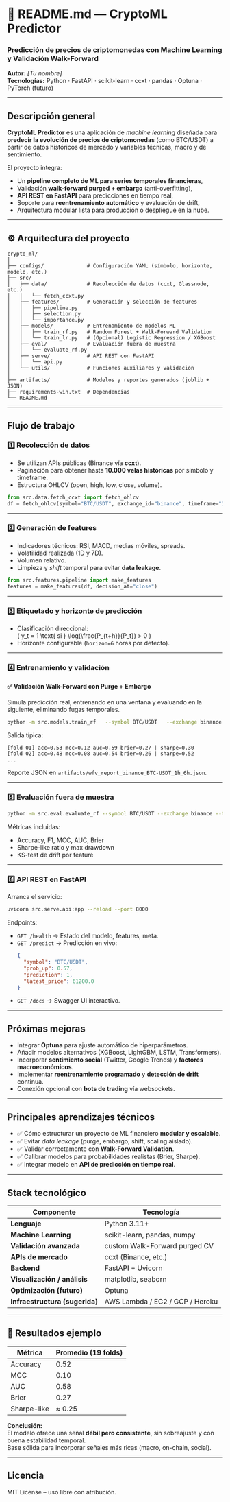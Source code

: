 # 📘 README.md — CryptoML Predictor  

### Predicción de precios de criptomonedas con Machine Learning y Validación Walk-Forward  
**Autor:** _[Tu nombre]_  
**Tecnologías:** Python · FastAPI · scikit-learn · ccxt · pandas · Optuna · PyTorch (futuro)

---

##  Descripción general

**CryptoML Predictor** es una aplicación de *machine learning* diseñada para **predecir la evolución de precios de criptomonedas** (como BTC/USDT) a partir de datos históricos de mercado y variables técnicas, macro y de sentimiento.  

El proyecto integra:
- Un **pipeline completo de ML para series temporales financieras**,  
- Validación **walk-forward purged + embargo** (anti-overfitting),  
- **API REST en FastAPI** para predicciones en tiempo real,  
- Soporte para **reentrenamiento automático** y evaluación de drift,  
- Arquitectura modular lista para producción o despliegue en la nube.

---

## ⚙️ Arquitectura del proyecto

```
crypto_ml/
│
├── configs/              # Configuración YAML (símbolo, horizonte, modelo, etc.)
├── src/
│   ├── data/             # Recolección de datos (ccxt, Glassnode, etc.)
│   │   └── fetch_ccxt.py
│   ├── features/         # Generación y selección de features
│   │   ├── pipeline.py
│   │   ├── selection.py
│   │   └── importance.py
│   ├── models/           # Entrenamiento de modelos ML
│   │   ├── train_rf.py   # Random Forest + Walk-Forward Validation
│   │   └── train_lr.py   # (Opcional) Logistic Regression / XGBoost
│   ├── eval/             # Evaluación fuera de muestra
│   │   └── evaluate_rf.py
│   ├── serve/            # API REST con FastAPI
│   │   └── api.py
│   └── utils/            # Funciones auxiliares y validación
│
├── artifacts/            # Modelos y reportes generados (joblib + JSON)
├── requirements-win.txt  # Dependencias
└── README.md
```

---

##  Flujo de trabajo

### 1️⃣ Recolección de datos
- Se utilizan APIs públicas (Binance vía **ccxt**).  
- Paginación para obtener hasta **10.000 velas históricas** por símbolo y timeframe.  
- Estructura OHLCV (open, high, low, close, volume).  

```python
from src.data.fetch_ccxt import fetch_ohlcv
df = fetch_ohlcv(symbol="BTC/USDT", exchange_id="binance", timeframe="1h", max_candles=5000)
```

---

### 2️⃣ Generación de features
- Indicadores técnicos: RSI, MACD, medias móviles, spreads.  
- Volatilidad realizada (1D y 7D).  
- Volumen relativo.  
- Limpieza y *shift* temporal para evitar **data leakage**.  

```python
from src.features.pipeline import make_features
features = make_features(df, decision_at="close")
```

---

### 3️⃣ Etiquetado y horizonte de predicción
- Clasificación direccional:  
  \( y_t = 1 \text{ si } \log(\frac{P_{t+h}}{P_t}) > 0 \)  
- Horizonte configurable (`horizon=6` horas por defecto).

---

### 4️⃣ Entrenamiento y validación

#### ✅ Validación Walk-Forward con Purge + Embargo  
Simula predicción real, entrenando en una ventana y evaluando en la siguiente, eliminando fugas temporales.

```bash
python -m src.models.train_rf   --symbol BTC/USDT   --exchange binance   --timeframe 1h   --horizon 6   --train_size 1000   --test_size 200   --step 200   --embargo 6
```

 Salida típica:

```
[fold 01] acc=0.53 mcc=0.12 auc=0.59 brier=0.27 | sharpe=0.30
[fold 02] acc=0.48 mcc=0.08 auc=0.54 brier=0.26 | sharpe=0.52
...
```

 Reporte JSON en `artifacts/wfv_report_binance_BTC-USDT_1h_6h.json`.

---

### 5️⃣ Evaluación fuera de muestra

```bash
python -m src.eval.evaluate_rf --symbol BTC/USDT --exchange binance --timeframe 1h --horizon 6
```

Métricas incluidas:
- Accuracy, F1, MCC, AUC, Brier  
- Sharpe-like ratio y max drawdown  
- KS-test de drift por feature  

---

### 6️⃣ API REST en FastAPI

Arranca el servicio:

```bash
uvicorn src.serve.api:app --reload --port 8000
```

Endpoints:
- `GET /health` → Estado del modelo, features, meta.  
- `GET /predict` → Predicción en vivo:
  ```json
  {
    "symbol": "BTC/USDT",
    "prob_up": 0.57,
    "prediction": 1,
    "latest_price": 61200.0
  }
  ```
- `GET /docs` → Swagger UI interactivo.  

---

##  Próximas mejoras

- Integrar **Optuna** para ajuste automático de hiperparámetros.  
- Añadir modelos alternativos (XGBoost, LightGBM, LSTM, Transformers).  
- Incorporar **sentimiento social** (Twitter, Google Trends) y **factores macroeconómicos**.  
- Implementar **reentrenamiento programado** y **detección de drift** continua.  
- Conexión opcional con **bots de trading** vía websockets.  

---

##  Principales aprendizajes técnicos

- ✅ Cómo estructurar un proyecto de ML financiero **modular y escalable**.  
- ✅ Evitar *data leakage* (purge, embargo, shift, scaling aislado).  
- ✅ Validar correctamente con **Walk-Forward Validation**.  
- ✅ Calibrar modelos para probabilidades realistas (Brier, Sharpe).  
- ✅ Integrar modelo en **API de predicción en tiempo real**.  

---

##  Stack tecnológico

| Componente | Tecnología |
|-------------|-------------|
| **Lenguaje** | Python 3.11+ |
| **Machine Learning** | scikit-learn, pandas, numpy |
| **Validación avanzada** | custom Walk-Forward purged CV |
| **APIs de mercado** | ccxt (Binance, etc.) |
| **Backend** | FastAPI + Uvicorn |
| **Visualización / análisis** | matplotlib, seaborn |
| **Optimización (futuro)** | Optuna |
| **Infraestructura (sugerida)** | AWS Lambda / EC2 / GCP / Heroku |

---

## 📂 Resultados ejemplo

| Métrica | Promedio (19 folds) |
|----------|--------------------|
| Accuracy | 0.52 |
| MCC | 0.10 |
| AUC | 0.58 |
| Brier | 0.27 |
| Sharpe-like | ≈ 0.25 |

 **Conclusión:**  
El modelo ofrece una señal **débil pero consistente**, sin sobreajuste y con buena estabilidad temporal.  
Base sólida para incorporar señales más ricas (macro, on-chain, social).

---

##  Licencia

MIT License – uso libre con atribución.

